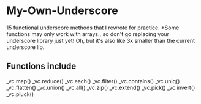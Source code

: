 My-Own-Underscore
=================

15 functional underscore methods that I rewrote for practice. *Some functions may only work with arrays., so don't go replacing your underscore library just yet! Oh, but it's also like 3x smaller than the current underscore lib.

Functions include
-----------------

_vc.map()
_vc.reduce()
_vc.each()
_vc.filter()
_vc.contains()
_vc.uniq()
_vc.flatten()
_vc.union()
_vc.all()
_vc.zip()
_vc.extend()
_vc.pick()
_vc.invert()
_vc.pluck()



